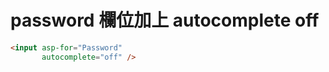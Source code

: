 # password 欄位加上 autocomplete off


```html
<input asp-for="Password"
       autocomplete="off" />
```